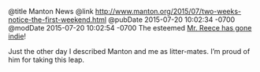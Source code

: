 @title Manton News
@link http://www.manton.org/2015/07/two-weeks-notice-the-first-weekend.html
@pubDate 2015-07-20 10:02:34 -0700
@modDate 2015-07-20 10:02:54 -0700
The esteemed <a href="http://www.manton.org/2015/07/two-weeks-notice-the-first-weekend.html">Mr. Reece has gone indie</a>!

Just the other day I described Manton and me as litter-mates. I’m proud of him for taking this leap.
